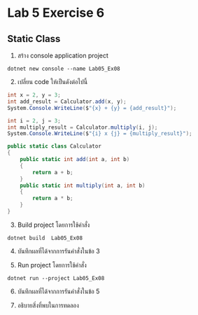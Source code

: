 # Lab 5 Exercise 6

## Static Class


1. สร้าง console application project

```
dotnet new console --name Lab05_Ex08
```
2. เปลี่ยน code ให้เป็นดังต่อไปนี้

```cs
int x = 2, y = 3;
int add_result = Calculator.add(x, y);
System.Console.WriteLine($"{x} + {y} = {add_result}");

int i = 2, j = 3;
int multiply_result = Calculator.multiply(i, j);
System.Console.WriteLine($"{i} x {j} = {multiply_result}");

public static class Calculator
{
    public static int add(int a, int b)
    {
        return a + b;
    }
    public static int multiply(int a, int b)
    {
        return a * b;
    }
}
```

3. Build project โดยการใช้คำสั่ง

```
dotnet build  Lab05_Ex08
```

4. บันทึกผลที่ได้จากการรันคำสั่งในข้อ 3

5. Run project โดยการใช้คำสั่ง

```
dotnet run --project Lab05_Ex08
```

6. บันทึกผลที่ได้จากการรันคำสั่งในข้อ 5


7. อธิบายสิ่งที่พบในการทดลอง



